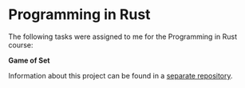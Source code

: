 # Programming in Rust
The following tasks were assigned to me for the Programming in Rust course:

**Game of Set**

Information about this project can be found in a [separate repository](https://github.com/mikolajbilski/sigma).